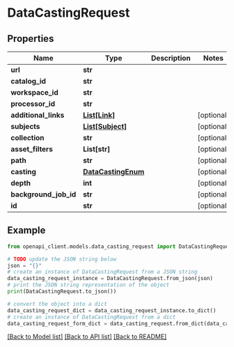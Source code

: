 # DataCastingRequest


## Properties

Name | Type | Description | Notes
------------ | ------------- | ------------- | -------------
**url** | **str** |  | 
**catalog_id** | **str** |  | 
**workspace_id** | **str** |  | 
**processor_id** | **str** |  | 
**additional_links** | [**List[Link]**](Link.md) |  | [optional] 
**subjects** | [**List[Subject]**](Subject.md) |  | [optional] 
**collection** | **str** |  | [optional] 
**asset_filters** | **List[str]** |  | [optional] 
**path** | **str** |  | [optional] 
**casting** | [**DataCastingEnum**](DataCastingEnum.md) |  | [optional] 
**depth** | **int** |  | [optional] 
**background_job_id** | **str** |  | [optional] 
**id** | **str** |  | [optional] 

## Example

```python
from openapi_client.models.data_casting_request import DataCastingRequest

# TODO update the JSON string below
json = "{}"
# create an instance of DataCastingRequest from a JSON string
data_casting_request_instance = DataCastingRequest.from_json(json)
# print the JSON string representation of the object
print(DataCastingRequest.to_json())

# convert the object into a dict
data_casting_request_dict = data_casting_request_instance.to_dict()
# create an instance of DataCastingRequest from a dict
data_casting_request_form_dict = data_casting_request.from_dict(data_casting_request_dict)
```
[[Back to Model list]](../README.md#documentation-for-models) [[Back to API list]](../README.md#documentation-for-api-endpoints) [[Back to README]](../README.md)


